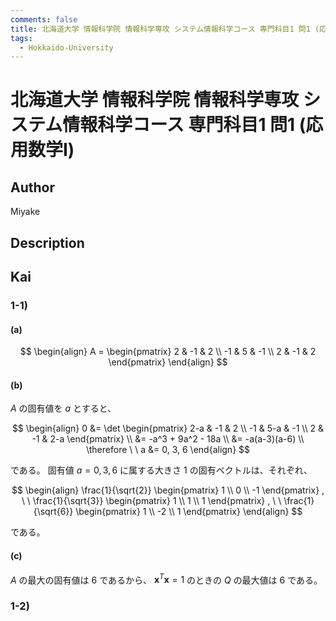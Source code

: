```yaml
---
comments: false
title: 北海道大学 情報科学院 情報科学専攻 システム情報科学コース 専門科目1 問1 (応用数学I)
tags:
  - Hokkaido-University
---
```

# 北海道大学 情報科学院 情報科学専攻 システム情報科学コース 専門科目1 問1 (応用数学I)

## **Author**
Miyake

## **Description**

## **Kai**
### 1-1)
#### (a)

$$
  \begin{align}
  A = \begin{pmatrix} 2 & -1 & 2 \\ -1 & 5 & -1 \\ 2 & -1 & 2 \end{pmatrix}
  \end{align}
$$

#### (b)
$A$ の固有値を $a$ とすると、

$$
\begin{align}
0
&= \det
\begin{pmatrix} 2-a & -1 & 2 \\ -1 & 5-a & -1 \\ 2 & -1 & 2-a \end{pmatrix}
\\
&= -a^3 + 9a^2 - 18a
\\
&= -a(a-3)(a-6)
\\
\therefore \ \ 
a &= 0, 3, 6
\end{align}
$$

である。
固有値 $a=0,3,6$ に属する大きさ $1$ の固有ベクトルは、それぞれ、

$$
\begin{align}
\frac{1}{\sqrt{2}}
\begin{pmatrix} 1 \\ 0 \\ -1 \end{pmatrix}
, \ \ 
\frac{1}{\sqrt{3}}
\begin{pmatrix} 1 \\ 1 \\ 1 \end{pmatrix}
, \ \ 
\frac{1}{\sqrt{6}}
\begin{pmatrix} 1 \\ -2 \\ 1 \end{pmatrix}
\end{align}
$$

である。

#### (c)
$A$ の最大の固有値は $6$ であるから、
$\boldsymbol{x}^T \boldsymbol{x} = 1$ のときの $Q$ の最大値は $6$ である。

### 1-2)
